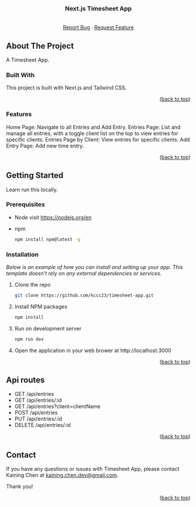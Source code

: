 <br />
<div align="center">

  <h3 align="center">Next.js Timesheet App</h3>

  <p align="center">
    <br />
    <a href="https://github.com/kccc23/timesheet-app/issues">Report Bug</a>
    ·
    <a href="https://github.com/kccc23/timesheet-app/issues">Request Feature</a>
  </p>
</div>


## About The Project

A Timesheet App.

### Built With

This project is built with Next.js and Tailwind CSS.

<p align="right">(<a href="#readme-top">back to top</a>)</p>

### Features

Home Page: Navigate to all Entries and Add Entry.
Entries Page: List and manage all entries, with a toggle client list on the top to view entries for specific clients.
Entries Page by Client: View entries for specific clients.
Add Entry Page: Add new time entry.

<p align="right">(<a href="#readme-top">back to top</a>)</p>


## Getting Started

Learn run this locally.

### Prerequisites

* Node
visit https://nodejs.org/en

* npm
  ```sh
  npm install npm@latest -g
  ```

### Installation

_Below is an example of how you can install and setting up your app. This template doesn't rely on any external dependencies or services._

1. Clone the repo
   ```sh
   git clone https://github.com/kccc23/timesheet-app.git
   ```
2. Install NPM packages
   ```sh
   npm install
   ```
3. Run on development server
   ```sh
   npm run dev
   ```
4. Open the application in your web brower at http://localhost:3000

<p align="right">(<a href="#readme-top">back to top</a>)</p>


## Api routes

* GET /api/entries
* GET /api/entries/:id
* GET /api/entries?client=clientName
* POST /api/entries
* PUT /api/entries/:id
* DELETE /api/entries/:id

<p align="right">(<a href="#readme-top">back to top</a>)</p>


## Contact

If you have any questions or issues with Timesheet App, please contact Kaining Chen at kaining.chen.dev@gmail.com.

Thank you!

<p align="right">(<a href="#readme-top">back to top</a>)</p>
